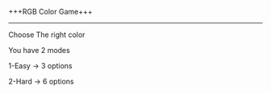+++RGB Color Game+++ 

----------------------

Choose The right color

You have 2 modes

1-Easy -> 3 options

2-Hard -> 6 options
